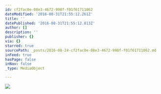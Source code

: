 ```yaml
---
id: cf2fac0e-08e3-4672-998f-f01f61711062
dateModified: '2016-08-31T21:55:12.261Z'
title: ''
datePublished: '2016-08-31T21:55:12.813Z'
author: []
description: ''
publisher: {}
via: {}
starred: true
sourcePath: _posts/2016-08-24-cf2fac0e-08e3-4672-998f-f01f61711062.md
inFeed: true
hasPage: false
inNav: false
_type: MediaObject

---
```

![](https://the-grid-user-content.s3-us-west-2.amazonaws.com/3237b9b7-54d5-4b25-9572-3407087da0d1.jpg)